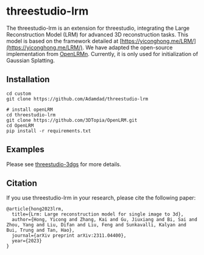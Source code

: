 # threestudio-lrm
The threestudio-lrm is an extension for threestudio, integrating the Large Reconstruction Model (LRM) for advanced 3D reconstruction tasks. This model is based on the framework detailed at [https://yiconghong.me/LRM/](https://yiconghong.me/LRM/). We have adapted the open-source implementation from [OpenLRMn](https://github.com/3DTopia/OpenLRM). Currently, it is only used for initialization of Gaussian Splatting.

## Installation
```
cd custom
git clone https://github.com/Adamdad/threestudio-lrm

# install openLRM
cd threestudio-lrm
git clone https://github.com/3DTopia/OpenLRM.git
cd OpenLRM
pip install -r requirements.txt
```

## Examples
Please see [threestudio-3dgs](https://github.com/DSaurus/threestudio-3dgs#load-from-ply) for more details.

## Citation
If you use threestudio-lrm in your research, please cite the following paper:
```
@article{hong2023lrm,
  title={Lrm: Large reconstruction model for single image to 3d},
  author={Hong, Yicong and Zhang, Kai and Gu, Jiuxiang and Bi, Sai and Zhou, Yang and Liu, Difan and Liu, Feng and Sunkavalli, Kalyan and Bui, Trung and Tan, Hao},
  journal={arXiv preprint arXiv:2311.04400},
  year={2023}
}
```
